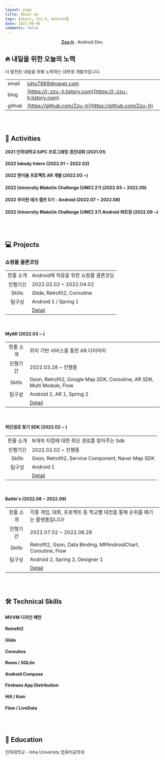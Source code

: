 ```yaml
---
layout: page
title: About me
tags: [about, Zzu-h, Android]
date: 2022-09-06
comments: false
---
```

    
<center><a href="https://zzu-h.github.io/"><b>Zzu-h</b></a> : Android Dev.</center>

## 🔥 내일을 위한 오늘의 노력
더 발전된 내일을 위해 노력하는 대학생 개발자입니다.      

|||
|:---|:---|
| email | juho7668@naver.com|
| blog | [https://l-zzu-h.tistory.com](https://l-zzu-h.tistory.com) |
| github | [https://github.com/Zzu-h](https://github.com/Zzu-h)|

<br>
<br>

## 🫧 Activities
#### 2021 인하대학교 IUPC 프로그래밍 경진대회 (2021.01)
#### 2022 Inbody Intern (2022.01 ~ 2022.02)
#### 2022 한이음 프로젝트 AR 개발 (2022.03 ~)
#### 2022 University MakeUs Challenge [UMC] 2기 (2022.03 ~ 2022.09)
#### 2022 우아한 테크 캠프 5기 - Android (2022.07 ~ 2022.08)
#### 2022 University MakeUs Challenge [UMC] 3기 Android 파트장 (2022.09 ~)

<br>
<br>

## 💻 Projects
### 쇼핑몰 클론코딩

| | |
|:---:|:---|
|한줄 소개|Android에 적응을 위한 쇼핑몰 클론코딩|
|진행기간|2022.02.02 ~ 2022.04.02|
|Skills|Glide, Retrofit2, Coroutine|
|팀구성|Android 1 / Spring 1|
| | [Detail](https://zzu-h.github.io/ShoppingMall/) |

<br>

#### MyAR (2022.03 ~ )

| | |
|:---:|:---|
|한줄 소개|위치 기반 서비스를 통한 AR 다이어리|
|진행기간|2022.03.28 ~ 진행중|
|Skills|Gson, Retrofit2, Google Map SDK, Coroutine, AR SDK, Multi Module, Flow|
|팀구성|Android 2, AR 1, Spring 2|
| | [Detail](https://zzu-h.github.io/MyAR/) |

<br>

#### 최단경로 찾기 SDK (2022.02 ~ )

| | |
|:---:|:---|
|한줄 소개|N개의 지점에 대한 최단 경로를 찾아주는 Sdk|
|진행기간|2022.02.02 ~ 진행중|
|Skills|Gson, Retrofit2, Service Component, Naver Map SDK|
|팀구성|Android 1|
| | [Detail](https://zzu-h.github.io/FindShortestPath/) |

<br>

#### Battle's (2022.08 ~ 2022.09)

| | |
|:---:|:---|
|한줄 소개|각종 게임, 대회, 프로젝트 등 학교별 대전을 통해 순위를 매기는 플랫폼입니다!|
|진행기간|2022.07.02 ~ 2022.08.28|
|Skills|Retrofit2, Gson, Data Binding, MPAndroidChart, Coroutine, Flow|
|팀구성|Android 2, Spring 2, Designer 1|
| | [Detail](https://zzu-h.github.io/Battles/) |

<br>
<br>

## 🛠 Technical Skills
#### MVVM 디자인 패턴
#### Retrofit2
#### Glide
#### Coroutine
#### Room / SQLite
#### Android Compose
#### Firebase App Distribution
#### Hilt / Koin
#### Flow / LiveData

<br>
<br>

## 📝 Education
인하대학교 - Inha University 컴퓨터공학과